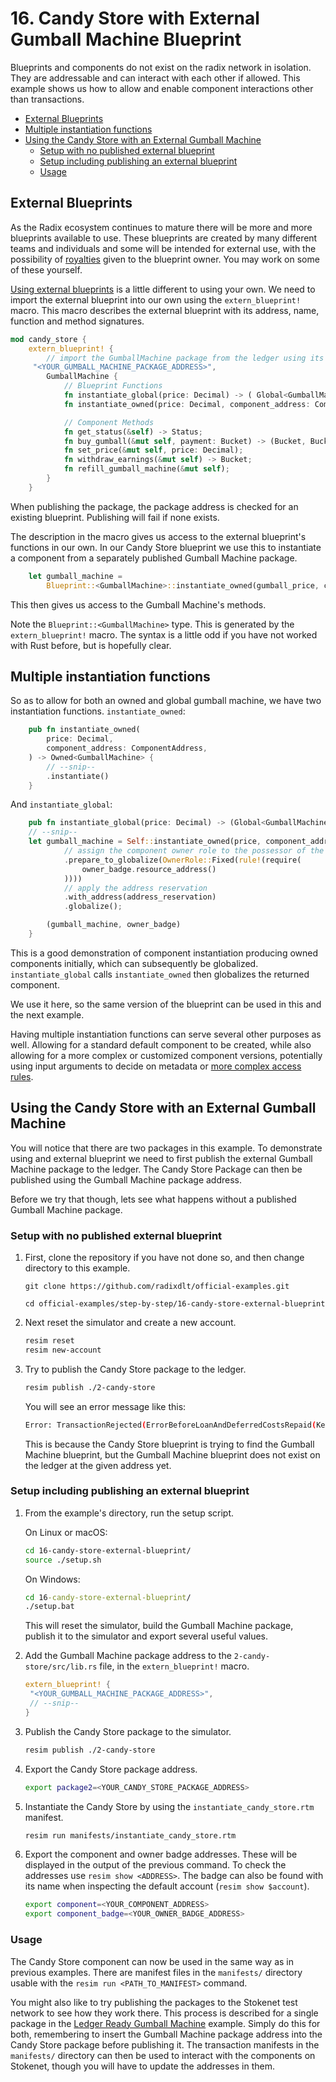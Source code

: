 # 16. Candy Store with External Gumball Machine Blueprint

Blueprints and components do not exist on the radix network in isolation. They
are addressable and can interact with each other if allowed. This example shows
us how to allow and enable component interactions other than transactions.

- [External Blueprints](#external-blueprints)
- [Multiple instantiation functions](#multiple-instantiation-functions)
- [Using the Candy Store with an External Gumball Machine](#using-the-candy-store-with-an-external-gumball-machine)
  - [Setup with no published external blueprint](#setup-with-no-published-external-blueprint)
  - [Setup including publishing an external blueprint](#setup-including-publishing-an-external-blueprint)
  - [Usage](#usage)

## External Blueprints

As the Radix ecosystem continues to mature there will be more and more
blueprints available to use. These blueprints are created by many different
teams and individuals and some will be intended for external use, with the
possibility of [royalties](https://docs.radixdlt.com/docs/using-royalties) given
to the blueprint owner. You may work on some of these yourself.

[Using external blueprints](https://docs.radixdlt.com/docs/cross-blueprint-calls#calling-a-specific-blueprint-or-global-component-of-your-package)
is a little different to using your own. We need to import the external
blueprint into our own using the `extern_blueprint!` macro. This macro describes
the external blueprint with its address, name, function and method signatures.

```rs
mod candy_store {
    extern_blueprint! {
        // import the GumballMachine package from the ledger using its package address
     "<YOUR_GUMBALL_MACHINE_PACKAGE_ADDRESS>",
        GumballMachine {
            // Blueprint Functions
            fn instantiate_global(price: Decimal) -> ( Global<GumballMachine>, Bucket);
            fn instantiate_owned(price: Decimal, component_address: ComponentAddress) -> Owned<GumballMachine>;

            // Component Methods
            fn get_status(&self) -> Status;
            fn buy_gumball(&mut self, payment: Bucket) -> (Bucket, Bucket);
            fn set_price(&mut self, price: Decimal);
            fn withdraw_earnings(&mut self) -> Bucket;
            fn refill_gumball_machine(&mut self);
        }
    }
```

When publishing the package, the package address is checked for an existing
blueprint. Publishing will fail if none exists.

The description in the macro gives us access to the external blueprint's
functions in our own. In our Candy Store blueprint we use this to instantiate a
component from a separately published Gumball Machine package.

```rs
    let gumball_machine =
        Blueprint::<GumballMachine>::instantiate_owned(gumball_price, component_address);
```

This then gives us access to the Gumball Machine's methods.

Note the `Blueprint::<GumballMachine>` type. This is generated by the
`extern_blueprint!` macro. The syntax is a little odd if you have not worked
with Rust before, but is hopefully clear.

## Multiple instantiation functions

So as to allow for both an owned and global gumball machine, we have two
instantiation functions. `instantiate_owned`:

```rs
    pub fn instantiate_owned(
        price: Decimal,
        component_address: ComponentAddress,
    ) -> Owned<GumballMachine> {
        // --snip--
        .instantiate()
    }
```

And `instantiate_global`:

```rs
    pub fn instantiate_global(price: Decimal) -> (Global<GumballMachine>, Bucket) {
    // --snip--
    let gumball_machine = Self::instantiate_owned(price, component_address)
            // assign the component owner role to the possessor of the owner_badge resource
            .prepare_to_globalize(OwnerRole::Fixed(rule!(require(
                owner_badge.resource_address()
            ))))
            // apply the address reservation
            .with_address(address_reservation)
            .globalize();

        (gumball_machine, owner_badge)
    }
```

This is a good demonstration of component instantiation producing owned
components initially, which can subsequently be globalized. `instantiate_global`
calls `instantiate_owned` then globalizes the returned component.

We use it here, so the same version of the blueprint can be used in this and the
next example.

Having multiple instantiation functions can serve several other purposes as
well. Allowing for a standard default component to be created, while also
allowing for a more complex or customized component versions, potentially using
input arguments to decide on metadata or
[more complex access rules](https://docs.radixdlt.com/docs/en/reusable-blueprints-pattern#multiple-instantiation-functions).

## Using the Candy Store with an External Gumball Machine

You will notice that there are two packages in this example. To demonstrate
using and external blueprint we need to first publish the external Gumball
Machine package to the ledger. The Candy Store Package can then be published
using the Gumball Machine package address.

Before we try that though, lets see what happens without a published Gumball
Machine package.

### Setup with no published external blueprint

1.  First, clone the repository if you have not done so, and then change
    directory to this example.

    ```
    git clone https://github.com/radixdlt/official-examples.git

    cd official-examples/step-by-step/16-candy-store-external-blueprint
    ```

2.  Next reset the simulator and create a new account.

    ```sh
    resim reset
    resim new-account
    ```

3.  Try to publish the Candy Store package to the ledger.

    ```sh
    resim publish ./2-candy-store
    ```

    You will see an error message like this:

    ```sh
    Error: TransactionRejected(ErrorBeforeLoanAndDeferredCostsRepaid(KernelError(InvalidReference(NodeId("0da38df56782eb2eab703ee4022b250aec726b06abd9504d23b2266c0556")))))
    ```

    This is because the Candy Store blueprint is trying to find the Gumball
    Machine blueprint, but the Gumball Machine blueprint does not exist on the
    ledger at the given address yet.

### Setup including publishing an external blueprint

1.  From the example's directory, run the setup script.

    On Linux or macOS:

    ```sh
    cd 16-candy-store-external-blueprint/
    source ./setup.sh
    ```

    On Windows:

    ```cmd
    cd 16-candy-store-external-blueprint/
    ./setup.bat
    ```

    This will reset the simulator, build the Gumball Machine package, publish it
    to the simulator and export several useful values.

2.  Add the Gumball Machine package address to the `2-candy-store/src/lib.rs`
    file, in the `extern_blueprint!` macro.

    ```rust
    extern_blueprint! {
     "<YOUR_GUMBALL_MACHINE_PACKAGE_ADDRESS>",
     // --snip--
    }
    ```

3.  Publish the Candy Store package to the simulator.

    ```sh
    resim publish ./2-candy-store
    ```

4.  Export the Candy Store package address.

    ```sh
    export package2=<YOUR_CANDY_STORE_PACKAGE_ADDRESS>
    ```

5.  Instantiate the Candy Store by using the `instantiate_candy_store.rtm`
    manifest.

    ```sh
    resim run manifests/instantiate_candy_store.rtm
    ```

6.  Export the component and owner badge addresses. These will be displayed in
    the output of the previous command. To check the addresses use
    `resim show <ADDRESS>`. The badge can also be found with its name when
    inspecting the default account (`resim show $account`).

    ```sh
    export component=<YOUR_COMPONENT_ADDRESS>
    export component_badge=<YOUR_OWNER_BADGE_ADDRESS>
    ```

### Usage

The Candy Store component can now be used in the same way as in previous
examples. There are manifest files in the `manifests/` directory usable with the
`resim run <PATH_TO_MANIFEST>` command.

You might also like to try publishing the packages to the Stokenet test network
to see how they work there. This process is described for a single package in
the [Ledger Ready Gumball Machine](../08-ledger-ready-gumball-machine/README.md)
example. Simply do this for both, remembering to insert the Gumball Machine
package address into the Candy Store package before publishing it. The
transaction manifests in the `manifests/` directory can then be used to interact
with the components on Stokenet, though you will have to update the addresses in
them.
